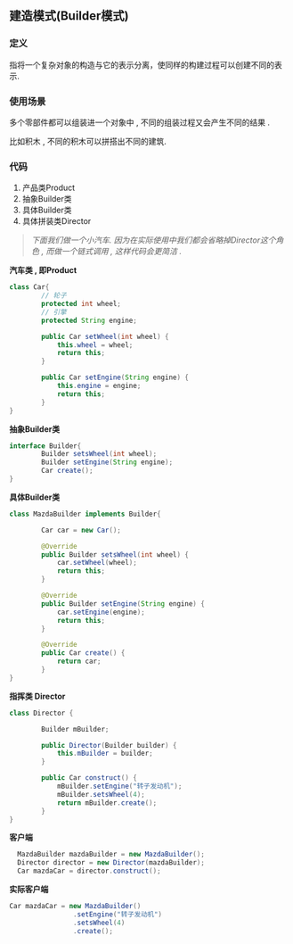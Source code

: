 ## 建造模式(Builder模式)

### 定义

指将一个复杂对象的构造与它的表示分离，使同样的构建过程可以创建不同的表示.

### 使用场景

多个零部件都可以组装进一个对象中 ,  不同的组装过程又会产生不同的结果 .

比如积木 , 不同的积木可以拼搭出不同的建筑.

### 代码

1. 产品类Product
2. 抽象Builder类
3. 具体Builder类
4. 具体拼装类Director

> *下面我们做一个小汽车. 因为在实际使用中我们都会省略掉Director这个角色 , 而做一个链式调用 , 这样代码会更简洁 .*

**汽车类 , 即Product**

```java
class Car{
        // 轮子
        protected int wheel;
        // 引擎
        protected String engine;

        public Car setWheel(int wheel) {
            this.wheel = wheel;
            return this;
        }

        public Car setEngine(String engine) {
            this.engine = engine;
            return this;
        }
}
```

**抽象Builder类**

```java
interface Builder{
        Builder setsWheel(int wheel);
        Builder setEngine(String engine);
        Car create();
}
```

**具体Builder类**

```java
class MazdaBuilder implements Builder{

        Car car = new Car();

        @Override
        public Builder setsWheel(int wheel) {
            car.setWheel(wheel);
            return this;
        }

        @Override
        public Builder setEngine(String engine) {
            car.setEngine(engine);
            return this;
        }

        @Override
        public Car create() {
            return car;
        }
}
```

**指挥类 Director**

```java
class Director {

        Builder mBuilder;

        public Director(Builder builder) {
            this.mBuilder = builder;
        }

        public Car construct() {
            mBuilder.setEngine("转子发动机");
            mBuilder.setsWheel(4);
            return mBuilder.create();
        }
}
```

**客户端**

```java
  MazdaBuilder mazdaBuilder = new MazdaBuilder();
  Director director = new Director(mazdaBuilder);
  Car mazdaCar = director.construct();
```

**实际客户端**

```java
Car mazdaCar = new MazdaBuilder()
                .setEngine("转子发动机")
                .setsWheel(4)
                .create();
```

